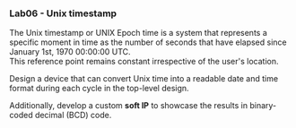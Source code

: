 ### Lab06 - Unix timestamp

The Unix timestamp or UNIX Epoch time is a system that represents a specific moment in time as the number of seconds that have elapsed since January 1st, 1970 00:00:00 UTC.   
This reference point remains constant irrespective of the user's location.

Design a device that can convert Unix time into a readable date and time format during each cycle in the top-level design. 

Additionally, develop a custom **soft IP** to showcase the results in binary-coded decimal (BCD) code.
